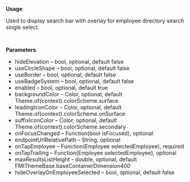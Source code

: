 **Usage**

Used to display search bar with overlay for employee directory search single select.

` `

**Parameters**

* hideElevation – bool, optional, default false
* useCircleShape – bool, optional, default false
* useBorder – bool, optional, default false
* useBadgeSystem – bool, optional, default false
* enabled – bool, optional, default true
* backgroundColor – Color, optional, default Theme.of(context).colorScheme.surface
* leadingIconColor – Color, optional, default Theme.of(context).colorScheme.onSurface
* suffixIconColor – Color, optional, default Theme.of(context).colorScheme.secondary
* onFocusChanged – Function(bool isFocused), optional
* endpointUrlRelativePath – String, optional
* onTapEmployee – Function(Employee selectedEmployee), required
* onTapTrailing – Function(Employee selectedEmployee), optional
* maxResultsListHeight - double, optional, default FMIThemeBase.baseContainerDimension400
* hideOverlayOnEmployeeSelected – bool, optional, default false
` `
